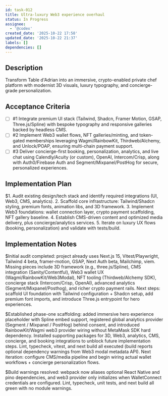 ```yaml
---
id: task-012
title: Ultra-luxury Web3 experience overhaul
status: In Progress
assignee:
  - '@codex'
created_date: '2025-10-22 17:58'
updated_date: '2025-10-22 21:37'
labels: []
dependencies: []
---
```


## Description

<!-- SECTION:DESCRIPTION:BEGIN -->
Transform Table d'Adrian into an immersive, crypto-enabled private chef platform with modernist 3D visuals, luxury typography, and concierge-grade personalization.
<!-- SECTION:DESCRIPTION:END -->

## Acceptance Criteria
<!-- AC:BEGIN -->
- [ ] #1 Integrate premium UI stack (Tailwind, Shadcn, Framer Motion, GSAP, Three.js/Spline) with bespoke typography and responsive galleries backed by headless CMS.
- [ ] #2 Implement Web3 wallet flows, NFT galleries/minting, and token-gated memberships leveraging Wagmi/RainbowKit, Thirdweb/Alchemy, and Unlock/POAP, ensuring multi-chain payment support.
- [ ] #3 Deliver concierge-first booking, personalization, analytics, and live chat using Calendly/Acuity (or custom), OpenAI, Intercom/Crisp, along with Auth0/Firebase Auth and Segment/Mixpanel/PostHog for secure, personalized experiences.
<!-- AC:END -->

## Implementation Plan

<!-- SECTION:PLAN:BEGIN -->
$1. Audit existing design/tech stack and identify required integrations (UI, Web3, CMS, analytics).
2. Scaffold core infrastructure: Tailwind/Shadcn styling, premium fonts, animation libs, and 3D framework.
3. Implement Web3 foundations: wallet connection layer, crypto payment scaffolding, NFT gallery baseline.
4. Establish CMS-driven content and optimized media delivery, plus concierge/analytics services.
5. Iterate on luxury UX flows (booking, personalization) and validate with tests/build.
<!-- SECTION:PLAN:END -->

## Implementation Notes

<!-- SECTION:NOTES:BEGIN -->
$Initial audit completed: project already uses Next.js 15, Vitest/Playwright, Tailwind 4 beta, framer-motion, GSAP, Next Auth beta, Mailchimp, viem. Missing pieces include 3D framework (e.g., three.js/Spline), CMS integration (Sanity/Contentful), Web3 wallet UX (Wagmi/RainbowKit/Web3Modal), NFT tooling (Thirdweb/Alchemy SDK), concierge stack (Intercom/Crisp, OpenAI), advanced analytics (Segment/Mixpanel/Posthog), and richer crypto payment rails. Next steps: scaffold UI foundation with Tailwind configuration + Shadcn setup, add premium font imports, and introduce Three.js entrypoint for hero experiences.

$Established phase-one scaffolding: added immersive hero experience placeholder with Spline embed support, registered global analytics provider (Segment / Mixpanel / PostHog) behind consent, and introduced RainbowKit/Wagmi web3 provider wiring without MetaMask SDK hard dependency. Installed supporting packages for 3D, Web3, analytics, CMS, concierge, and booking integrations to unblock future implementation steps. Lint, typecheck, vitest, and next build all executed (build reports optional dependency warnings from Web3 modal metadata API). Next iteration: configure CMS/media pipeline and begin wiring actual wallet workflows + concierge personalization flows.

$Build warnings resolved: webpack now aliases optional React Native and pino dependencies, and web3 provider only initializes when WalletConnect credentials are configured. Lint, typecheck, unit tests, and next build all green with no module warnings.
<!-- SECTION:NOTES:END -->
